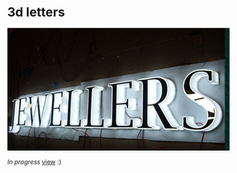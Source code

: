 
# 3d letters
 
![pic](https://github.com/fire888/letters/blob/master/jsScene/screenshot.jpg)  
  
  
*In progress* [view](http://js.otrisovano.ru/tests/180320letters/scene) :)
